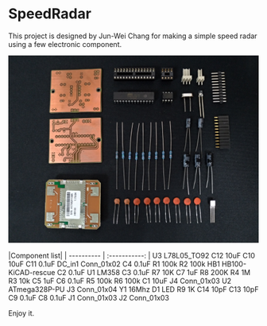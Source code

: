 # SpeedRadar

This project is designed by Jun-Wei Chang for making a simple speed radar using a few electronic component.

![image](https://github.com/jwchang418/SpeedRadar/blob/master/Fig1.jpg)

|Component list|
| ---------- | :-----------:  |
U3	L78L05_TO92
C12	10uF
C10	10uF
C11	0.1uF
DC_in1	Conn_01x02
C4	0.1uF
R1	100k
R2	100k
HB1	HB100-KiCAD-rescue
C2	0.1uF
U1	LM358
C3	0.1uF
R7	10K
C7	1uF
R8	200K
R4	1M
R3	10k
C5	1uF
C6	0.1uF
R5	100k
R6	100k
C1	10uF
J4	Conn_01x03
U2	ATmega328P-PU
J3	Conn_01x04
Y1	16Mhz
D1	LED
R9	1K
C14	10pF
C13	10pF
C9	0.1uF
C8	0.1uF
J1	Conn_01x03
J2	Conn_01x03



Enjoy it.
